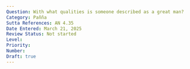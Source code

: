```yaml
---
Question: With what qualities is someone described as a great man?
Category: Pañña
Sutta References: AN 4.35
Date Entered: March 21, 2025
Review Status: Not started
Level: 
Priority: 
Number: 
Draft: true
---
```

